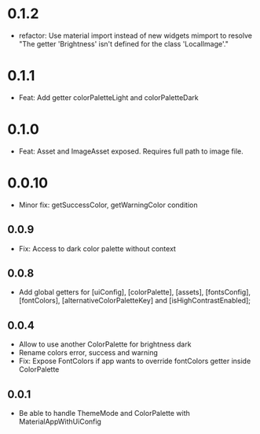 # 0.1.2

* refactor: Use material import instead of new widgets mimport to resolve "The getter 'Brightness' isn't defined for the class 'LocalImage'."

# 0.1.1

* Feat: Add getter colorPaletteLight and colorPaletteDark

# 0.1.0

* Feat: Asset and ImageAsset exposed. Requires full path to image file.

# 0.0.10

* Minor fix: getSuccessColor, getWarningColor condition

## 0.0.9

* Fix: Access to dark color palette without context

## 0.0.8

* Add global getters for [uiConfig], [colorPalette], [assets], [fontsConfig], [fontColors], [alternativeColorPaletteKey] and [isHighContrastEnabled];

## 0.0.4

* Allow to use another ColorPalette for brightness dark
* Rename colors error, success and warning
* Fix: Expose FontColors if app wants to override fontColors getter inside ColorPalette

## 0.0.1

* Be able to handle ThemeMode and ColorPalette with MaterialAppWithUiConfig